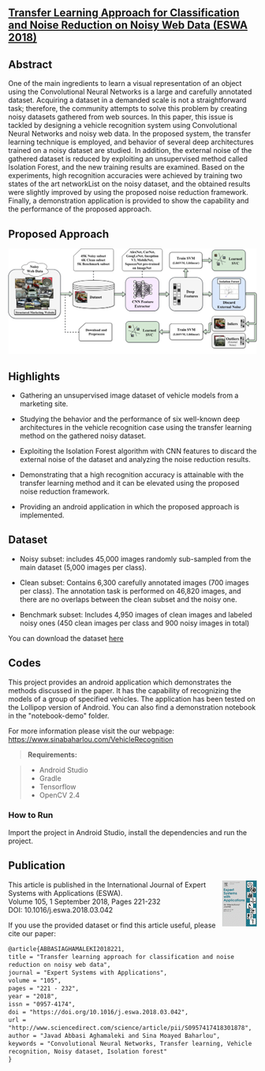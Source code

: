 ## [Transfer Learning Approach for Classification and Noise Reduction on Noisy Web Data  (ESWA 2018)](https://www.sciencedirect.com/science/article/pii/S0957417418301878?via%3Dihub)

## Abstract

One of the main ingredients to learn a visual representation of an object using the Convolutional Neural Networks is a large and carefully annotated dataset. Acquiring a dataset in a demanded scale is not a straightforward task; therefore, the community attempts to solve this problem by creating noisy datasets gathered from web sources. In this paper, this issue is tackled by designing a vehicle recognition system using Convolutional Neural Networks and noisy web data. In the proposed system, the transfer learning technique is employed, and behavior of several deep architectures trained on a noisy dataset are studied. In addition, the external noise of the gathered dataset is reduced by exploiting an unsupervised method called Isolation Forest, and the new training results are examined. Based on the experiments, high recognition accuracies were achieved by training two states of the art networkList on the noisy dataset, and the obtained results were slightly improved by using the proposed noise reduction framework. Finally, a demonstration application is provided to show the capability and the performance of the proposed approach.

## Proposed Approach

<p align="center"><img src="docs/approach.png" width="720" title="The proposed approach."></p>
 
## Highlights

* Gathering an unsupervised image dataset of vehicle models from a marketing site.

* Studying the behavior and the performance of six well-known deep architectures in the vehicle recognition case using the transfer learning method on the gathered noisy dataset.

* Exploiting the Isolation Forest algorithm with CNN features to discard the external noise of the dataset and analyzing the noise reduction results.

* Demonstrating that a high recognition accuracy is attainable with the transfer learning method and it can be elevated using the proposed noise reduction framework.

* Providing an android application in which the proposed approach is implemented.

## Dataset

* Noisy subset: includes 45,000 images randomly sub-sampled from the main dataset (5,000 images per class).


* Clean subset: Contains 6,300 carefully annotated images (700 images per class). The annotation task is performed on 46,820 images, and there are no overlaps between the clean subset and the noisy one.

* Benchmark subset: Includes 4,950 images of clean images and labeled noisy ones (450 clean images per class and 900 noisy images in total)

You can download the dataset [here](https://mega.nz/#F!1HxDCDxb!cgLisUq7nuf4t_7QhUHs-g)

## Codes
This project provides an android application which demonstrates the methods discussed in the paper. It has the capability of recognizing the models of a group of specified vehicles. The application has been tested on the Lollipop version of Android. You can also find a demonstration notebook in the "notebook-demo" folder.

For more information please visit the our webpage: https://www.sinabaharlou.com/VehicleRecognition

> **Requirements:**

> - Android Studio </br>
> - Gradle</br>
> - Tensorflow
> - OpenCV 2.4 

### How to Run 

Import the project in Android Studio, install the dependencies and run the project.


## Publication 
[<img src="docs/eswa.gif" title="Expert Systems with Applications." align="right">](https://www.journals.elsevier.com/expert-systems-with-applications)
This article is published in the International Journal of Expert Systems with Applications (ESWA).</br>
Volume 105, 1 September 2018, Pages 221-232</br>
DOI: 10.1016/j.eswa.2018.03.042

If you use the provided dataset or find this article useful, please cite our paper:
```
@article{ABBASIAGHAMALEKI2018221,
title = "Transfer learning approach for classification and noise reduction on noisy web data",
journal = "Expert Systems with Applications",
volume = "105",
pages = "221 - 232",
year = "2018",
issn = "0957-4174",
doi = "https://doi.org/10.1016/j.eswa.2018.03.042",
url = "http://www.sciencedirect.com/science/article/pii/S0957417418301878",
author = "Javad Abbasi Aghamaleki and Sina Moayed Baharlou",
keywords = "Convolutional Neural Networks, Transfer learning, Vehicle recognition, Noisy dataset, Isolation forest"
}
```
